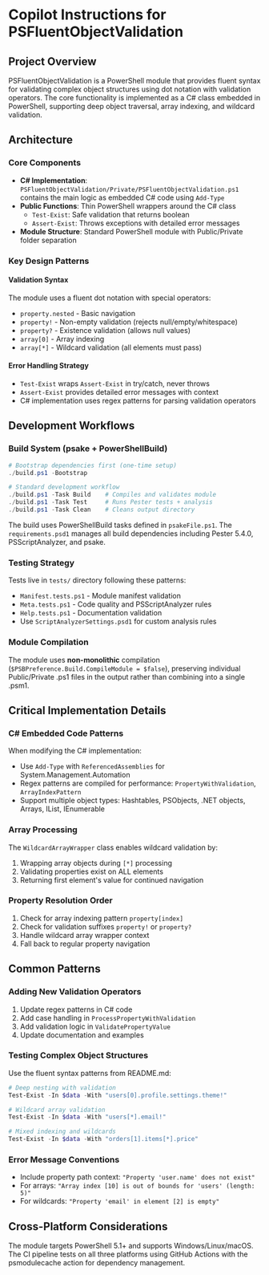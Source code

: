 # Copilot Instructions for PSFluentObjectValidation

## Project Overview
PSFluentObjectValidation is a PowerShell module that provides fluent syntax for validating complex object structures using dot notation with validation operators. The core functionality is implemented as a C# class embedded in PowerShell, supporting deep object traversal, array indexing, and wildcard validation.

## Architecture

### Core Components
- **C# Implementation**: `PSFluentObjectValidation/Private/PSFluentObjectValidation.ps1` contains the main logic as embedded C# code using `Add-Type`
- **Public Functions**: Thin PowerShell wrappers around the C# class
  - `Test-Exist`: Safe validation that returns boolean
  - `Assert-Exist`: Throws exceptions with detailed error messages
- **Module Structure**: Standard PowerShell module with Public/Private folder separation

### Key Design Patterns

#### Validation Syntax
The module uses a fluent dot notation with special operators:
- `property.nested` - Basic navigation
- `property!` - Non-empty validation (rejects null/empty/whitespace)
- `property?` - Existence validation (allows null values)
- `array[0]` - Array indexing
- `array[*]` - Wildcard validation (all elements must pass)

#### Error Handling Strategy
- `Test-Exist` wraps `Assert-Exist` in try/catch, never throws
- `Assert-Exist` provides detailed error messages with context
- C# implementation uses regex patterns for parsing validation operators

## Development Workflows

### Build System (psake + PowerShellBuild)
```powershell
# Bootstrap dependencies first (one-time setup)
./build.ps1 -Bootstrap

# Standard development workflow
./build.ps1 -Task Build    # Compiles and validates module
./build.ps1 -Task Test     # Runs Pester tests + analysis
./build.ps1 -Task Clean    # Cleans output directory
```

The build uses PowerShellBuild tasks defined in `psakeFile.ps1`. The `requirements.psd1` manages all build dependencies including Pester 5.4.0, PSScriptAnalyzer, and psake.

### Testing Strategy
Tests live in `tests/` directory following these patterns:
- `Manifest.tests.ps1` - Module manifest validation
- `Meta.tests.ps1` - Code quality and PSScriptAnalyzer rules
- `Help.tests.ps1` - Documentation validation
- Use `ScriptAnalyzerSettings.psd1` for custom analysis rules

### Module Compilation
The module uses **non-monolithic** compilation (`$PSBPreference.Build.CompileModule = $false`), preserving individual Public/Private .ps1 files in the output rather than combining into a single .psm1.

## Critical Implementation Details

### C# Embedded Code Patterns
When modifying the C# implementation:
- Use `Add-Type` with `ReferencedAssemblies` for System.Management.Automation
- Regex patterns are compiled for performance: `PropertyWithValidation`, `ArrayIndexPattern`
- Support multiple object types: Hashtables, PSObjects, .NET objects, Arrays, IList, IEnumerable

### Array Processing
The `WildcardArrayWrapper` class enables wildcard validation by:
1. Wrapping array objects during `[*]` processing
2. Validating properties exist on ALL elements
3. Returning first element's value for continued navigation

### Property Resolution Order
1. Check for array indexing pattern `property[index]`
2. Check for validation suffixes `property!` or `property?`
3. Handle wildcard array wrapper context
4. Fall back to regular property navigation

## Common Patterns

### Adding New Validation Operators
1. Update regex patterns in C# code
2. Add case handling in `ProcessPropertyWithValidation`
3. Add validation logic in `ValidatePropertyValue`
4. Update documentation and examples

### Testing Complex Object Structures
Use the fluent syntax patterns from README.md:
```powershell
# Deep nesting with validation
Test-Exist -In $data -With "users[0].profile.settings.theme!"

# Wildcard array validation
Test-Exist -In $data -With "users[*].email!"

# Mixed indexing and wildcards
Test-Exist -In $data -With "orders[1].items[*].price"
```

### Error Message Conventions
- Include property path context: `"Property 'user.name' does not exist"`
- For arrays: `"Array index [10] is out of bounds for 'users' (length: 5)"`
- For wildcards: `"Property 'email' in element [2] is empty"`

## Cross-Platform Considerations
The module targets PowerShell 5.1+ and supports Windows/Linux/macOS. The CI pipeline tests on all three platforms using GitHub Actions with the psmodulecache action for dependency management.
